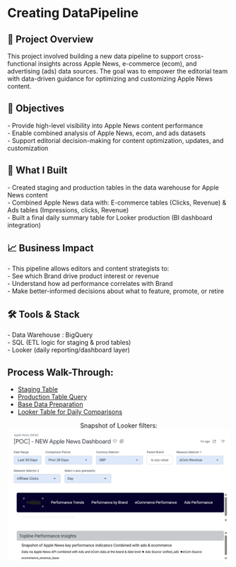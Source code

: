 <h1>Creating DataPipeline</h1>



<h2>🧠 Project Overview</h2>
This project involved building a new data pipeline to support cross-functional insights across Apple News, e-commerce (ecom), and advertising (ads) data sources. The goal was to empower the editorial team with data-driven guidance for optimizing and customizing Apple News content.
<br />

<h2>🎯 Objectives</h2>
- Provide high-level visibility into Apple News content performance<br />
- Enable combined analysis of Apple News, ecom, and ads datasets<br />
- Support editorial decision-making for content optimization, updates, and customization<br />

<h2>🔧 What I Built</h2>
- Created staging and production tables in the data warehouse for Apple News content<br />
- Combined Apple News data with: E-commerce tables (Clicks, Revenue) & Ads tables (Impressions, clicks, Revenue)<br />
- Built a final daily summary table for Looker production (BI dashboard integration)<br />

<h2>📈 Business Impact</h2>
- This pipeline allows editors and content strategists to:<br />
- See which Brand drive product interest or revenue<br />
- Understand how ad performance correlates with Brand<br />
- Make better-informed decisions about what to feature, promote, or retire<br />

<h2>🛠 Tools & Stack</h2>
- Data Warehouse : BigQuery <br />
- SQL (ETL logic for staging & prod tables)<br />
- Looker (daily reporting/dashboard layer)<br />

## Process Walk-Through:
- [Staging Table](https://github.com/zarasash/DataPipeline/blob/main/apple_news_staging_pipeline.sql)
- [Production Table Query](https://github.com/zarasash/DataPipeline/blob/main/apple_news_prod_table.sql)
- [Base Data Preparation](https://github.com/zarasash/DataPipeline/blob/main/apple_news_combined_base_table.sql)
- [Looker Table for Daily Comparisons](https://github.com/zarasash/DataPipeline/blob/main/apple_news_daily_table_for_looker.sql)
<p align="center">
Snapshot of Looker filters: <br/>
<img src="https://github.com/zarasash/DataPipeline/blob/main/apple%20news%20dashboard%20filters.png"/>
<br />


<!--
 ```diff
- text in red
+ text in green
! text in orange
# text in gray
@@ text in purple (and bold)@@
```
--!>


